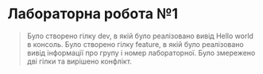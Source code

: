 # Лабораторна робота №1
> Було створено гілку dev, в якій було реалізовано вивід Hello world в консоль.
> Було створено гілку feature, в якій було реалізовано вивід інформації про групу і номер лабораторної.
> Було змережено дві гілки та вирішено конфлікт.
